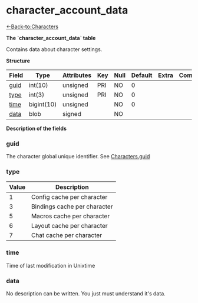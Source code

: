 # character\_account\_data

[<-Back-to:Characters](database-characters.md)

**The \`character\_account\_data\` table**

Contains data about character settings.

**Structure**

| Field     | Type       | Attributes | Key | Null | Default | Extra | Comment |
|-----------|------------|------------|-----|------|---------|-------|---------|
| [guid][1] | int(10)    | unsigned   | PRI | NO   | 0       |       |         |
| [type][2] | int(3)     | unsigned   | PRI | NO   | 0       |       |         |
| [time][3] | bigint(10) | unsigned   |     | NO   | 0       |       |         |
| [data][4] | blob       | signed     |     | NO   |         |       |         |

[1]: #guid
[2]: #type
[3]: #time
[4]: #data

**Description of the fields**

### guid

The character global unique identifier. See [Characters.guid](2129969.html#characters(table)-guid)

### type

| Value | Description                  |
|-------|------------------------------|
| 1     | Config cache per character   |
| 3     | Bindings cache per character |
| 5     | Macros cache per character   |
| 6     | Layout cache per character   |
| 7     | Chat cache per character     |

### time

Time of last modification in Unixtime

### data

No description can be written. You just must understand it's data.
